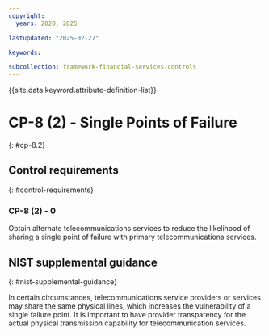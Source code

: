 ```yaml
---
copyright:
  years: 2020, 2025

lastupdated: "2025-02-27"

keywords:

subcollection: framework-financial-services-controls
---
```


{{site.data.keyword.attribute-definition-list}}

# CP-8 (2) -  Single Points of Failure
{: #cp-8.2}

## Control requirements
{: #control-requirements}



### CP-8 (2) - 0


Obtain alternate telecommunications services to reduce the likelihood of sharing a single point of failure with primary telecommunications services.












## NIST supplemental guidance
{: #nist-supplemental-guidance}

In certain circumstances, telecommunications service providers or services may share the same physical lines, which increases the vulnerability of a single failure point. It is important to have provider transparency for the actual physical transmission capability for telecommunication services.
